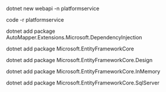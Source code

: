 dotnet new webapi -n platformservice

code -r platformservice

dotnet add package AutoMapper.Extensions.Microsoft.DependencyInjection

dotnet add package Microsoft.EntityFrameworkCore

dotnet add package Microsoft.EntityFrameworkCore.Design

dotnet add package Microsoft.EntityFrameworkCore.InMemory

dotnet add package Microsoft.EntityFrameworkCore.SqlServer
